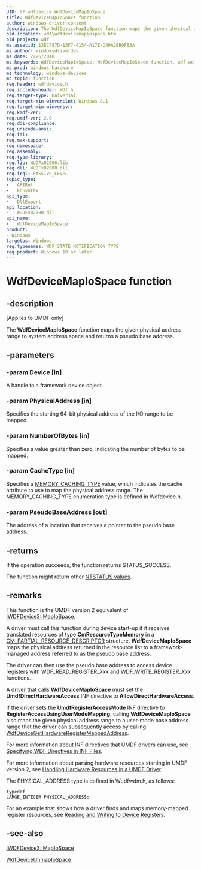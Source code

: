 ```yaml
---
UID: NF:wdfdevice.WdfDeviceMapIoSpace
title: WdfDeviceMapIoSpace function
author: windows-driver-content
description: The WdfDeviceMapIoSpace function maps the given physical address range to system address space and returns a pseudo base address.
old-location: wdf\wdfdevicemapiospace.htm
old-project: wdf
ms.assetid: 13ECF87D-13F7-4154-A17E-D49A2BB0F83A
ms.author: windowsdriverdev
ms.date: 2/26/2018
ms.keywords: WdfDeviceMapIoSpace, WdfDeviceMapIoSpace function, wdf.wdfdevicemapiospace, wdfdevice/WdfDeviceMapIoSpace
ms.prod: windows-hardware
ms.technology: windows-devices
ms.topic: function
req.header: wdfdevice.h
req.include-header: Wdf.h
req.target-type: Universal
req.target-min-winverclnt: Windows 8.1
req.target-min-winversvr: 
req.kmdf-ver: 
req.umdf-ver: 2.0
req.ddi-compliance: 
req.unicode-ansi: 
req.idl: 
req.max-support: 
req.namespace: 
req.assembly: 
req.type-library: 
req.lib: WUDFx02000.lib
req.dll: WUDFx02000.dll
req.irql: PASSIVE_LEVEL
topic_type:
-	APIRef
-	kbSyntax
api_type:
-	DllExport
api_location:
-	WUDFx02000.dll
api_name:
-	WdfDeviceMapIoSpace
product:
- Windows
targetos: Windows
req.typenames: WDF_STATE_NOTIFICATION_TYPE
req.product: Windows 10 or later.
---
```


# WdfDeviceMapIoSpace function


## -description


<p class="CCE_Message">[Applies to UMDF only]

The <b>WdfDeviceMapIoSpace</b> function maps the given physical address range to system address space and returns a pseudo base address.


## -parameters




### -param Device [in]

A handle to a framework device object.


### -param PhysicalAddress [in]

Specifies the starting 64-bit physical address of the I/O range to be mapped.


### -param NumberOfBytes [in]

Specifies a value greater than zero, indicating the number of bytes to be mapped.


### -param CacheType [in]

Specifies a <a href="https://msdn.microsoft.com/library/windows/hardware/ff554430">MEMORY_CACHING_TYPE</a> value, which indicates the cache attribute to use to map the physical address range. The MEMORY_CACHING_TYPE enumeration type is defined in Wdfdevice.h.


### -param PseudoBaseAddress [out]

The address of a location that receives a pointer to the pseudo base address.




## -returns



If the operation succeeds, the function returns STATUS_SUCCESS. 

The function might return other <a href="https://msdn.microsoft.com/library/windows/hardware/ff557697">NTSTATUS values</a>.




## -remarks



This function is the UMDF version 2 equivalent of <a href="https://msdn.microsoft.com/243C7299-7C74-408A-8FB9-32FB3315251F">IWDFDevice3::MapIoSpace</a>.

A driver must call this function during device start-up if it receives translated resources of type <b>CmResourceTypeMemory</b> in a <a href="https://msdn.microsoft.com/96bf7bab-b8f5-439c-8717-ea6956ed0213">CM_PARTIAL_RESOURCE_DESCRIPTOR</a> structure. <b>WdfDeviceMapIoSpace</b> maps the physical address returned in the resource list to a framework-managed address referred to as the pseudo base address. 

 The driver can then use the pseudo base address to access device registers with WDF_READ_REGISTER_<i>Xxx</i> and WDF_WRITE_REGISTER_<i>Xxx</i> functions. 

A driver that calls <b>WdfDeviceMapIoSpace</b> must set the <b>UmdfDirectHardwareAccess</b> INF directive to <b>AllowDirectHardwareAccess</b>.

 If the driver sets the <b>UmdfRegisterAccessMode</b> INF directive to <b>RegisterAccessUsingUserModeMapping</b>, calling <b>WdfDeviceMapIoSpace</b> also maps the given physical address range to a user-mode base address range that the driver can subsequently access by calling <a href="https://msdn.microsoft.com/library/windows/hardware/dn265603">WdfDeviceGetHardwareRegisterMappedAddress</a>.

 For more information about  INF directives that UMDF drivers can use, see <a href="https://docs.microsoft.com/en-us/windows-hardware/drivers/wdf/specifying-wdf-directives-in-inf-files">Specifying WDF Directives in INF Files</a>.

For more information about parsing hardware resources starting in UMDF version 2, see <a href="https://docs.microsoft.com/en-us/windows-hardware/drivers/wdf/handling-client-impersonation-in-umdf-drivers">Handling Hardware Resources in a UMDF Driver</a>.

The PHYSICAL_ADDRESS type is defined in Wudfwdm.h, as follows:<pre class="syntax" xml:space="preserve"><code>typedef LARGE_INTEGER PHYSICAL_ADDRESS;</code></pre>


For an example that shows how a driver finds and maps memory-mapped register resources, see <a href="https://msdn.microsoft.com/58A94C75-94C1-4517-A300-9F04AA7B771A">Reading and Writing to Device Registers</a>.




## -see-also




<a href="https://msdn.microsoft.com/243C7299-7C74-408A-8FB9-32FB3315251F">IWDFDevice3::MapIoSpace</a>



<a href="https://msdn.microsoft.com/library/windows/hardware/dn265610">WdfDeviceUnmapIoSpace</a>
 

 

